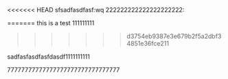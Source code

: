 <<<<<<< HEAD
sfsadfasdfasf:wq
222222222222222222222:

=======
this is a test
111111111
>>>>>>> d3754eb9387e3e679b2f5a2dbf34851e36fce211



sadfasfasdfasfdasdf1111111111

77777777777777777777777777777777
